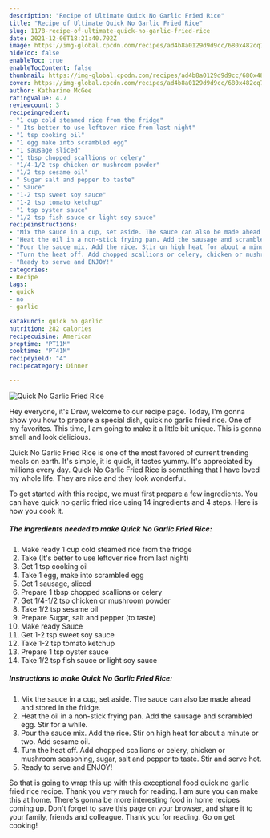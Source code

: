 ```yaml
---
description: "Recipe of Ultimate Quick No Garlic Fried Rice"
title: "Recipe of Ultimate Quick No Garlic Fried Rice"
slug: 1178-recipe-of-ultimate-quick-no-garlic-fried-rice
date: 2021-12-06T18:21:40.702Z
image: https://img-global.cpcdn.com/recipes/ad4b8a0129d9d9cc/680x482cq70/quick-no-garlic-fried-rice-recipe-main-photo.jpg
hideToc: false
enableToc: true
enableTocContent: false
thumbnail: https://img-global.cpcdn.com/recipes/ad4b8a0129d9d9cc/680x482cq70/quick-no-garlic-fried-rice-recipe-main-photo.jpg
cover: https://img-global.cpcdn.com/recipes/ad4b8a0129d9d9cc/680x482cq70/quick-no-garlic-fried-rice-recipe-main-photo.jpg
author: Katharine McGee
ratingvalue: 4.7
reviewcount: 3
recipeingredient:
- "1 cup cold steamed rice from the fridge"
- " Its better to use leftover rice from last night"
- "1 tsp cooking oil"
- "1 egg make into scrambled egg"
- "1 sausage sliced"
- "1 tbsp chopped scallions or celery"
- "1/4-1/2 tsp chicken or mushroom powder"
- "1/2 tsp sesame oil"
- " Sugar salt and pepper to taste"
- " Sauce"
- "1-2 tsp sweet soy sauce"
- "1-2 tsp tomato ketchup"
- "1 tsp oyster sauce"
- "1/2 tsp fish sauce or light soy sauce"
recipeinstructions:
- "Mix the sauce in a cup, set aside. The sauce can also be made ahead and stored in the fridge."
- "Heat the oil in a non-stick frying pan. Add the sausage and scrambled egg. Stir for a while."
- "Pour the sauce mix. Add the rice. Stir on high heat for about a minute or two. Add sesame oil."
- "Turn the heat off. Add chopped scallions or celery, chicken or mushroom seasoning, sugar, salt and pepper to taste. Stir and serve hot."
- "Ready to serve and ENJOY!"
categories:
- Recipe
tags:
- quick
- no
- garlic

katakunci: quick no garlic 
nutrition: 282 calories
recipecuisine: American
preptime: "PT11M"
cooktime: "PT41M"
recipeyield: "4"
recipecategory: Dinner

---
```



![Quick No Garlic Fried Rice](https://img-global.cpcdn.com/recipes/ad4b8a0129d9d9cc/680x482cq70/quick-no-garlic-fried-rice-recipe-main-photo.jpg)

Hey everyone, it's Drew, welcome to our recipe page. Today, I'm gonna show you how to prepare a special dish, quick no garlic fried rice. One of my favorites. This time, I am going to make it a little bit unique. This is gonna smell and look delicious.



Quick No Garlic Fried Rice is one of the most favored of current trending meals on earth. It's simple, it is quick, it tastes yummy. It's appreciated by millions every day. Quick No Garlic Fried Rice is something that I have loved my whole life. They are nice and they look wonderful.


To get started with this recipe, we must first prepare a few ingredients. You can have quick no garlic fried rice using 14 ingredients and 4 steps. Here is how you cook it.

<!--inarticleads1-->

##### The ingredients needed to make Quick No Garlic Fried Rice:

1. Make ready 1 cup cold steamed rice from the fridge
1. Take  (It&#39;s better to use leftover rice from last night)
1. Get 1 tsp cooking oil
1. Take 1 egg, make into scrambled egg
1. Get 1 sausage, sliced
1. Prepare 1 tbsp chopped scallions or celery
1. Get 1/4-1/2 tsp chicken or mushroom powder
1. Take 1/2 tsp sesame oil
1. Prepare  Sugar, salt and pepper (to taste)
1. Make ready  Sauce
1. Get 1-2 tsp sweet soy sauce
1. Take 1-2 tsp tomato ketchup
1. Prepare 1 tsp oyster sauce
1. Take 1/2 tsp fish sauce or light soy sauce




<!--inarticleads2-->

##### Instructions to make Quick No Garlic Fried Rice:

1. Mix the sauce in a cup, set aside. The sauce can also be made ahead and stored in the fridge.
1. Heat the oil in a non-stick frying pan. Add the sausage and scrambled egg. Stir for a while.
1. Pour the sauce mix. Add the rice. Stir on high heat for about a minute or two. Add sesame oil.
1. Turn the heat off. Add chopped scallions or celery, chicken or mushroom seasoning, sugar, salt and pepper to taste. Stir and serve hot.
1. Ready to serve and ENJOY!



So that is going to wrap this up with this exceptional food quick no garlic fried rice recipe. Thank you very much for reading. I am sure you can make this at home. There's gonna be more interesting food in home recipes coming up. Don't forget to save this page on your browser, and share it to your family, friends and colleague. Thank you for reading. Go on get cooking!
